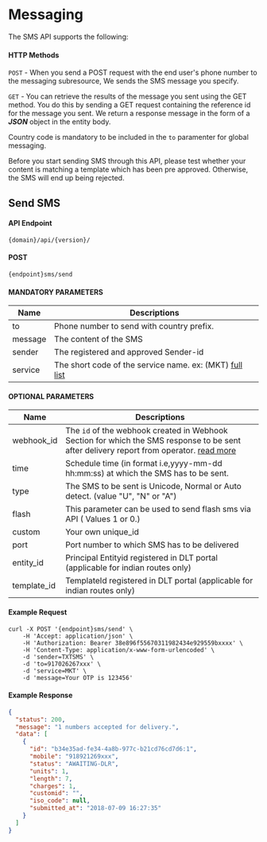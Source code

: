 # Messaging

The SMS API supports the following:

#### HTTP Methods

`POST` - When you send a POST request with the end user's phone number to the messaging subresource, We sends the SMS message you specify.

`GET` - You can retrieve the results of the message you sent using the GET method. You do this by sending a GET request containing the reference id for the message you sent. We return a response message in the form of a _**JSON**_ object in the entity body.

Country code is mandatory to be included in the `to` paramenter for global messaging.

Before you start sending SMS through this API, please test whether your content is matching a template which has been pre approved. Otherwise, the SMS will end up being rejected.

## Send SMS

#### API Endpoint

```
{domain}/api/{version}/
```

#### POST

```
{endpoint}sms/send
```

#### MANDATORY PARAMETERS

| Name    | Descriptions                                                                                 |
| ------- | -------------------------------------------------------------------------------------------- |
| to      | Phone number to send with country prefix.                                                    |
| message | The content of the SMS                                                                       |
| sender  | The registered and approved Sender-id                                                        |
| service | The short code of the service name. ex: (MKT) [full list](/docs/{version}/#content-products) |

#### OPTIONAL PARAMETERS

| Name        | Descriptions                                                                                                                                                           |
| ----------- | ---------------------------------------------------------------------------------------------------------------------------------------------------------------------- |
| webhook_id  | The `id` of the webhook created in Webhook Section for which the SMS response to be sent after delivery report from operator. [read more](/docs/{version}/sms/webhook) |
| time        | Schedule time (in format i.e,yyyy-mm-dd hh:mm:ss) at which the SMS has to be sent.                                                                                     |
| type        | The SMS to be sent is Unicode, Normal or Auto detect. (value "U", "N" or "A")                                                                                          |
| flash       | This parameter can be used to send flash sms via API ( Values 1 or 0.)                                                                                                 |
| custom      | Your own unique_id                                                                                                                                                     |
| port        | Port number to which SMS has to be delivered                                                                                                                           |
| entity_id   | Principal Entityid registered in DLT portal (applicable for indian routes only)                                                                                        |
| template_id | TemplateId registered in DLT portal (applicable for indian routes only)                                                                                                |

#### Example Request

```
curl -X POST '{endpoint}sms/send' \
    -H 'Accept: application/json' \
    -H 'Authorization: Bearer 38e896f55670311982434e929559bxxxx' \
    -H 'Content-Type: application/x-www-form-urlencoded' \
    -d 'sender=TXTSMS' \
    -d 'to=917026267xxx' \
    -d 'service=MKT' \
    -d 'message=Your OTP is 123456'
```

#### Example Response

```json
{
  "status": 200,
  "message": "1 numbers accepted for delivery.",
  "data": [
    {
      "id": "b34e35ad-fe34-4a8b-977c-b21cd76cd7d6:1",
      "mobile": "918921269xxx",
      "status": "AWAITING-DLR",
      "units": 1,
      "length": 7,
      "charges": 1,
      "customid": "",
      "iso_code": null,
      "submitted_at": "2018-07-09 16:27:35"
    }
  ]
}
```
